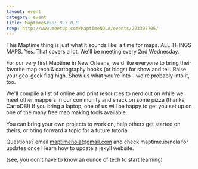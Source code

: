 ```yaml
---
layout: event
category: event
title: Maptime&#58; B.Y.O.B
rsvp: http://www.meetup.com/MaptimeNOLA/events/223397706/
---
```

This Maptime thing is just what it sounds like: a time for maps. ALL THINGS MAPS. Yes. That covers a lot. We'll be meeting every 2nd Wednesday. 

For our very first Maptime in New Orleans, we'd like everyone to bring their favorite map tech & cartography books (or blogs) for show and tell. Raise your geo-geek flag high. Show us what you're into - we're probably into it, too.

We'll compile a list of online and print resources to nerd out on while we meet other mappers in our community and snack on some pizza (thanks, CartoDB!) If you bring a laptop, one of us will be happy to get you set up on one of the many free map making tools available.

You can bring your own projects to work on, help others get started on theirs, or bring forward a topic for a future tutorial. 

Questions? email maptimenola@gmail.com and check maptime.io/nola for updates once I learn how to update a jekyll website.   

(see, you don't have to know an ounce of tech to start learning)
